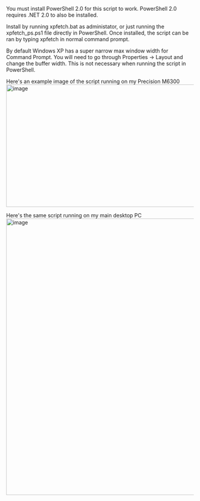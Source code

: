 You must install PowerShell 2.0 for this script to work. PowerShell 2.0 requires .NET 2.0 to also be installed.

Install by running xpfetch.bat as administator, or just running the xpfetch_ps.ps1 file directly in PowerShell. Once installed, the script can be ran by typing xpfetch in normal command prompt.

By default Windows XP has a super narrow max window width for Command Prompt. You will need to go through Properties -> Layout and change the buffer width. This is not necessary when running the script in PowerShell.

Here's an example image of the script running on my Precision M6300
<img width="833" height="328" alt="image" src="https://github.com/user-attachments/assets/91b31d7f-d58e-498f-a679-e682bd180947" />

Here's the same script running on my main desktop PC
<img width="1303" height="741" alt="image" src="https://github.com/user-attachments/assets/e64558fa-ef02-402e-acdd-e0d6e25fb255" />
